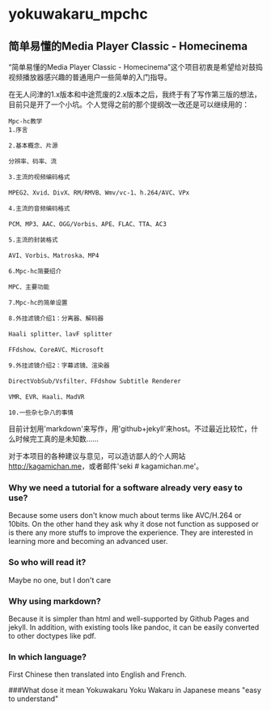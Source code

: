 yokuwakaru_mpchc
================
简单易懂的Media Player Classic - Homecinema
--------------------------------------------

“简单易懂的Media Player Classic - Homecinema”这个项目初衷是希望给对鼓捣视频播放器感兴趣的普通用户一些简单的入门指导。

在无人问津的1.x版本和中途荒废的2.x版本之后，我终于有了写作第三版的想法，目前只是开了一个小坑。个人觉得之前的那个提纲改一改还是可以继续用的：

    Mpc-hc教学
    1.序言

    2.基本概念、片源

    分辨率、码率、流

    3.主流的视频编码格式

    MPEG2、Xvid、DivX、RM/RMVB、Wmv/vc-1、h.264/AVC、VPx

    4.主流的音频编码格式

    PCM、MP3、AAC、OGG/Vorbis、APE、FLAC、TTA、AC3

    5.主流的封装格式

    AVI、Vorbis、Matroska、MP4

    6.Mpc-hc简要绍介

    MPC、主要功能

    7.Mpc-hc的简单设置

    8.外挂滤镜介绍1：分离器、解码器

    Haali splitter、lavF splitter

    FFdshow、CoreAVC、Microsoft

    9.外挂滤镜介绍2：字幕滤镜、渲染器

    DirectVobSub/Vsfilter、FFdshow Subtitle Renderer

    VMR、EVR、Haali、MadVR

    10.一些杂七杂八的事情

目前计划用'markdown'来写作，用'github+jekyll'来host。不过最近比较忙，什么时候完工真的是未知数……

对于本项目的各种建议与意见，可以造访鄙人的个人网站<http://kagamichan.me>，或者邮件'seki # kagamichan.me'。

### Why we need a tutorial for a software already very easy to use?
Because some users don't know much about terms like AVC/H.264 or 10bits. On the other hand they ask why it dose not function as supposed or is there any more stuffs to improve the experience.
They are interested in learning more and becoming an advanced user.

### So who will read it?
Maybe no one, but I don't care

### Why using markdown?
Because it is simpler than html and well-supported by Github Pages and jekyll. In addition, with existing tools like pandoc, it can be easily converted to other doctypes like pdf.

### In which language?
First Chinese then translated into English and French.

###What dose it mean Yokuwakaru
Yoku Wakaru in Japanese means "easy to understand"